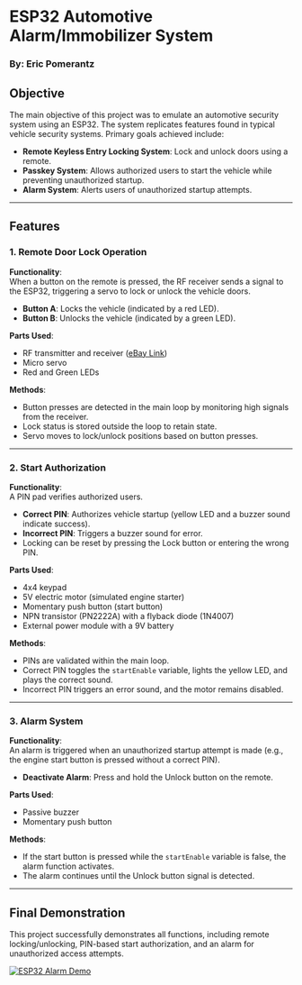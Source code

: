 # ESP32 Automotive Alarm/Immobilizer System

### By: Eric Pomerantz  

## Objective

The main objective of this project was to emulate an automotive security system using an ESP32. The system replicates features found in typical vehicle security systems. Primary goals achieved include:

- **Remote Keyless Entry Locking System**: Lock and unlock doors using a remote.
- **Passkey System**: Allows authorized users to start the vehicle while preventing unauthorized startup.
- **Alarm System**: Alerts users of unauthorized startup attempts.

---

## Features

### 1. **Remote Door Lock Operation**
**Functionality**:  
When a button on the remote is pressed, the RF receiver sends a signal to the ESP32, triggering a servo to lock or unlock the vehicle doors.  
- **Button A**: Locks the vehicle (indicated by a red LED).  
- **Button B**: Unlocks the vehicle (indicated by a green LED).  

**Parts Used**:  
- RF transmitter and receiver ([eBay Link](https://www.ebay.com/itm/324520491119))  
- Micro servo  
- Red and Green LEDs  

**Methods**:  
- Button presses are detected in the main loop by monitoring high signals from the receiver.  
- Lock status is stored outside the loop to retain state.  
- Servo moves to lock/unlock positions based on button presses.

---

### 2. **Start Authorization**
**Functionality**:  
A PIN pad verifies authorized users.  
- **Correct PIN**: Authorizes vehicle startup (yellow LED and a buzzer sound indicate success).  
- **Incorrect PIN**: Triggers a buzzer sound for error.  
- Locking can be reset by pressing the Lock button or entering the wrong PIN.  

**Parts Used**:  
- 4x4 keypad  
- 5V electric motor (simulated engine starter)  
- Momentary push button (start button)  
- NPN transistor (PN2222A) with a flyback diode (1N4007)  
- External power module with a 9V battery

**Methods**:  
- PINs are validated within the main loop.  
- Correct PIN toggles the `startEnable` variable, lights the yellow LED, and plays the correct sound.  
- Incorrect PIN triggers an error sound, and the motor remains disabled.

---

### 3. **Alarm System**
**Functionality**:  
An alarm is triggered when an unauthorized startup attempt is made (e.g., the engine start button is pressed without a correct PIN).  
- **Deactivate Alarm**: Press and hold the Unlock button on the remote.  

**Parts Used**:  
- Passive buzzer  
- Momentary push button  

**Methods**:  
- If the start button is pressed while the `startEnable` variable is false, the alarm function activates.  
- The alarm continues until the Unlock button signal is detected.

---

## Final Demonstration
This project successfully demonstrates all functions, including remote locking/unlocking, PIN-based start authorization, and an alarm for unauthorized access attempts.

[![ESP32 Alarm Demo](https://img.youtube.com/vi/4V7zZ_QluNI/0.jpg)](https://youtu.be/4V7zZ_QluNI)

